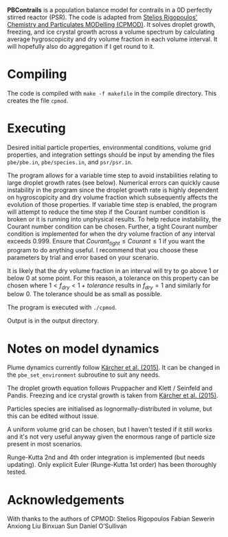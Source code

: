 **PBContrails** is a population balance model for contrails in a 0D perfectly stirred reactor (PSR). The code is adapted from [Stelios Rigopoulos' Chemistry and Particulates MODelling (CPMOD)](https://github.com/CambridgeUniversityPress/Population-Balance-of-Particles-in-Flows). It solves droplet growth, freezing, and ice crystal growth across a volume spectrum by calculating average hygroscopicity and dry volume fraction in each volume interval. It will hopefully also do aggregation if I get round to it.


# Compiling

The code is compiled with `make -f makefile` in the compile directory. This creates the file `cpmod`.


# Executing

Desired initial particle properties, environmental conditions, volume grid properties, and integration settings should be input by amending the files `pbe/pbe.in`, `pbe/species.in`, and `psr/psr.in`.

The program allows for a variable time step to avoid instabilities relating to large droplet growth rates (see below). Numerical errors can quickly cause instability in the program since the droplet growth rate is highly dependent on hygroscopicity and dry volume fraction which subsequently affects the evolution of those properties. If variable time step is enabled, the program will attempt to reduce the time step if the Courant number condition is broken or it is running into unphysical results. To help reduce instability, the Courant number condition can be chosen. Further, a tight Courant number condition is implemented for when the dry volume fraction of any interval exceeds 0.999. Ensure that $Courant_{tight} \leq Courant \leq 1$ if you want the program to do anything useful. I recommend that you choose these parameters by trial and error based on your scenario.

It is likely that the dry volume fraction in an interval will try to go above 1 or below 0 at some point. For this reason, a tolerance on this property can be chosen where $1 < f_{dry} < 1+tolerance$ results in $f_{dry} = 1$ and similarly for below 0. The tolerance should be as small as possible.

The program is executed with `./cpmod`.

Output is in the output directory.


# Notes on model dynamics

Plume dynamics currently follow [Kärcher et al. (2015)](https://agupubs.onlinelibrary.wiley.com/doi/full/10.1002/2015JD023491). It can be changed in the `pbe_set_environment` subroutine to suit any needs.

The droplet growth equation follows Pruppacher and Klett / Seinfeld and Pandis. Freezing and ice crystal growth is taken from [Kärcher et al. (2015)](https://agupubs.onlinelibrary.wiley.com/doi/full/10.1002/2015JD023491).

Particles species are initialised as lognormally-distributed in volume, but this can be edited without issue.

A uniform volume grid can be chosen, but I haven't tested if it still works and it's not very useful anyway given the enormous range of particle size present in most scenarios.

Runge-Kutta 2nd and 4th order integration is implemented (but needs updating). Only explicit Euler (Runge-Kutta 1st order) has been thoroughly tested.


# Acknowledgements

With thanks to the authors of CPMOD:
Stelios Rigopoulos
Fabian Sewerin
Anxiong Liu
Binxuan Sun
Daniel O’Sullivan